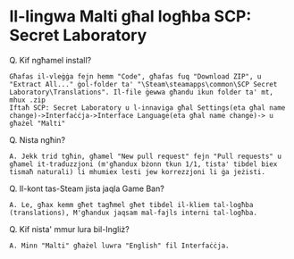 # Il-lingwa Malti għal logħba SCP: Secret Laboratory

Q. Kif ngħamel install?

    Għafas il-vleġġa fejn hemm "Code", għafas fuq "Download ZIP", u "Extract All..." ġol-folder ta' "\Steam\steamapps\common\SCP Secret Laboratory\Translations". Il-file ġewwa għandu ikun folder ta' mt, mhux .zip
    Iftaħ SCP: Secret Laboratory u l-innaviga għal Settings(eta għal name change)->Interfaċċja->Interface Language(eta għal name change)-> u għażel "Malti"

Q. Nista ngħin?

    A. Jekk trid tgħin, għamel "New pull request" fejn "Pull requests" u għamel it-traduzzjoni (m'għandux bżonn tkun 1/1, tista' tibdel biex tismaħ naturali) li mhumiex lesti jew korrezzjoni li ġa jeżisti.

Q. Il-kont tas-Steam jista jaqla Game Ban?

    A. Le, għax kemm għet tagħmel għet tibdel il-kliem tal-logħba (translations), M'għandux jaqsam mal-fajls interni tal-logħba.

Q. Kif nista' mmur lura bil-Ingliż?

    A. Minn "Malti" għażel luwra "English" fil Interfaċċja.
